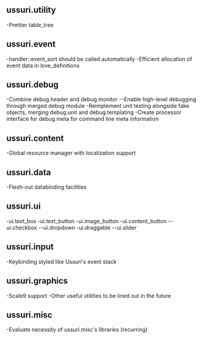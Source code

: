 ## ussuri.utility ##
-Prettier table_tree

## ussuri.event ##
-handler::event_sort should be called automatically
-Efficient allocation of event data in love_definitions

## ussuri.debug ##
-Combine debug.header and debug.monitor
--Enable high-level debugging through merged debug module
-Reimplement unit testing alongside fake objects, merging debug.unit and debug.templating
-Create processor interface for debug.meta for command line meta information

## ussuri.content ##
-Global resource manager with localization support

## ussuri.data ##
-Flesh-out databinding facilities

## ussuri.ui ##
-ui.text_box
-ui.text_button
-ui.image_button
-ui.content_button
--ui.checkbox
--ui.dropdown
-ui.draggable
--ui.slider

## ussuri.input ##
-Keybinding styled like Ussuri's event stack

## ussuri.graphics ##
-Scale9 support
-Other useful utilities to be lined out in the future

## ussuri.misc ##
-Evaluate necessity of ussuri.misc's libraries (recurring)